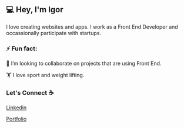 ## 💻 Hey, I'm Igor

I love creating websites and apps. I work as a Front End Developer and occassionally participate with startups.

### ⚡ Fun fact:

👯 I’m looking to collaborate on projects that are using Front End.

🏋️‍ I love sport and weight lifting.


### Let's Connect ☕

[Linkedin](https://www.linkedin.com/in/igor-swatowski-321796186/)

[Portfolio](https://convertcode.pl/)
